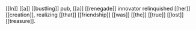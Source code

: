 [[In]] [[a]] [[bustling]] pub, [[a]] [[renegade]] innovator relinquished [[her]] [[creation]], realizing [[that]] [[friendship]] [[was]] [[the]] [[true]] [[lost]] [[treasure]].